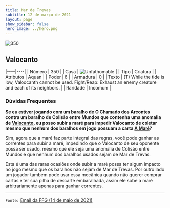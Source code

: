 ```yaml
---
title: Mar de Trevas
subtitle: 12 de março de 2021
layout: page
show_sidebar: false
hero_image: ../hero.png
---
```


![350](https://cdn.keyforgegame.com/media/card_front/pt/496_350_797WG856W5P9_pt.png)

## Valocanto

|----|----|
| Número | 350 |
| Casa | ![Unfathomable](https://archonarcana.com/images/thumb/1/10/Unfathomable.png/22px-Unfathomable.png "Abissais") |
| Tipo | Criatura |
| Atributos | Aquan |
| Poder | 6 |
| Armadura | 0 |
| Texto | (T) While the tide is low, Valoocanth cannot be used.  Fight/Reap: Exhaust an enemy creature and each of its neighbors. |
| Raridade | Incomum |

### Dúvidas Frequentes

**Se eu estiver jogando com um baralho de O Chamado dos Arcontes contra um baralho de Colisão entre Mundos que contenha uma anomalia de [Valocanto](/wc/A10), eu posso subir a maré para impedir Valocanto de coletar mesmo que nenhum dos baralhos em jogo possuam a carta [A Maré](/dt/000)?**

Sim, agora que a maré faz parte integral das regras, você pode ganhar as correntes para subir a maré, impedindo que o Valocanto de seu oponente possa ser usado, mesmo que ele seja uma anomalia de Colisão entre Mundos e que nenhum dos baralhos usados sejam de Mar de Trevas.

Esta é uma das raras ocasiões onde subir a maré possa ter algum impacto no jogo mesmo que os baralhos não sejam de Mar de Trevas. Por outro lado um jogador também pode usar essa mecânica quando não querer comprar cartas e ter sua pilha de descarte embaralhada, assim ele sobe a maré arbitrariamente apenas para ganhar correntes.

<hr/>

`Fonte:` [Email da FFG (14 de maio de 2021)](https://archonarcana.com/File:Tide_when_playing_Non_DT_decks.png)

